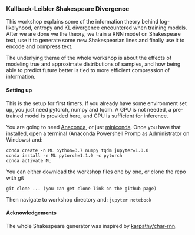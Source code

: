 ### Kullback-Leibler Shakespeare Divergence

This workshop explains some of the information theory behind log-likelyhood, entropy and KL divergence encountered when training models. After we are done we the theory, we train a RNN model on Shakespeare text, use it to generate some new Shakespearian lines and finally use it to encode and compress text.

The underlying theme of the whole workshop is about the effects of modeling true and approximate distributions of samples, and how being able to predict future better is tied to more efficient compression of information.

#### Setting up

This is the setup for first timers. If you already have some environment set up, you just need pytorch, numpy and tqdm.
A GPU is not needed, a pre-trained model is provided here, and CPU is sufficient for inference.

You are going to need [Anaconda](https://www.anaconda.com/distribution/), or just [miniconda](https://docs.conda.io/en/latest/miniconda.html).
Once you have that installed, open a terminal (Anaconda Powershell Promp as Administrator on Windows) and:
```shell
conda create -n ML python=3.7 numpy tqdm jupyter=1.0.0
conda install -n ML pytorch=1.1.0 -c pytorch
conda activate ML
```
You can either download the workshop files one by one, or clone the repo with git
```conda install git
git clone ... (you can get clone link on the github page)
```

Then navigate to workshop directory and:
```jupyter notebook```

#### Acknowledgements

The whole Shakespeare generator was inspired by [karpathy/char-rnn](https://github.com/karpathy/char-rnn).